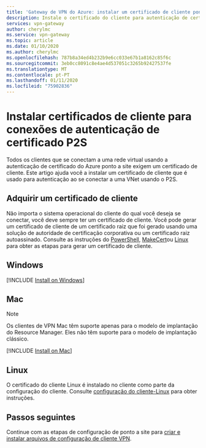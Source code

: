 ```yaml
---
title: 'Gateway de VPN do Azure: instalar um certificado de cliente ponto a site'
description: Instale o certificado do cliente para autenticação de certificado P2S-Windows, Mac, Linux.
services: vpn-gateway
author: cherylmc
ms.service: vpn-gateway
ms.topic: article
ms.date: 01/10/2020
ms.author: cherylmc
ms.openlocfilehash: 787b8a34ed4b232b9e6cc033e67b1a8162c85f6c
ms.sourcegitcommit: 3eb0cc8091c8e4ae4d537051c3265b92427537fe
ms.translationtype: MT
ms.contentlocale: pt-PT
ms.lasthandoff: 01/11/2020
ms.locfileid: "75902836"
---
```

# <a name="install-client-certificates-for-p2s-certificate-authentication-connections"></a>Instalar certificados de cliente para conexões de autenticação de certificado P2S

Todos os clientes que se conectam a uma rede virtual usando a autenticação de certificado do Azure ponto a site exigem um certificado de cliente. Este artigo ajuda você a instalar um certificado de cliente que é usado para autenticação ao se conectar a uma VNet usando o P2S.

## <a name="generate"></a>Adquirir um certificado de cliente

Não importa o sistema operacional do cliente do qual você deseja se conectar, você deve sempre ter um certificado de cliente. Você pode gerar um certificado de cliente de um certificado raiz que foi gerado usando uma solução de autoridade de certificação corporativa ou um certificado raiz autoassinado. Consulte as instruções do [PowerShell](vpn-gateway-certificates-point-to-site.md), [MakeCert](vpn-gateway-certificates-point-to-site-makecert.md)ou [Linux](vpn-gateway-certificates-point-to-site-linux.md) para obter as etapas para gerar um certificado de cliente. 

## <a name="installwin"></a>Windows

[!INCLUDE [Install on Windows](../../includes/vpn-gateway-certificates-install-client-cert-include.md)]

## <a name="installmac"></a>Mac

>[!NOTE]
>Os clientes de VPN Mac têm suporte apenas para o modelo de implantação do Resource Manager. Eles não têm suporte para o modelo de implantação clássico.
>
>

[!INCLUDE [Install on Mac](../../includes/vpn-gateway-certificates-install-mac-client-cert-include.md)]

## <a name="installlinux"></a>Linux

O certificado do cliente Linux é instalado no cliente como parte da configuração do cliente. Consulte [configuração do cliente-Linux](point-to-site-vpn-client-configuration-azure-cert.md#linuxinstallcli) para obter instruções.

## <a name="next-steps"></a>Passos seguintes

Continue com as etapas de configuração de ponto a site para [criar e instalar arquivos de configuração de cliente VPN](point-to-site-vpn-client-configuration-azure-cert.md).
